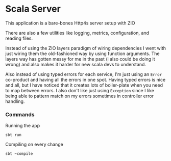 # Scala Server

This application is a bare-bones Http4s server setup with ZIO

There are also a few utilities like logging, metrics, configuration, and reading files.

Instead of using the ZIO layers paradigm of wiring dependencies I went with just wiring them the
old-fashioned way by using function arguments. The layers way has gotten messy for me in the past 
(i also could be doing it wrong) and also makes it harder for new scala devs to understand.

Also instead of using typed errors for each service, I'm just using an `Error` co-product and having 
all the errors in one spot. Having typed errors is nice and all, but I have noticed that it
creates lots of boiler-plate when you need to map between errors. I also don't like just using 
`Exception` since I like being able to pattern match on my errors sometimes in controller error handling.

### Commands

Running the app
```
sbt run
```

Compiling on every change
```
sbt ~compile
```